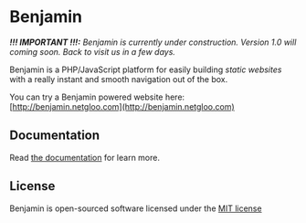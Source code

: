 # Benjamin

_**!!! IMPORTANT !!!:** Benjamin is currently under construction. Version 1.0 will coming soon. Back to visit us in a few days._

Benjamin is a PHP/JavaScript platform for easily building *static websites* with a really instant and smooth navigation out of the box.

You can try a Benjamin powered website here: [http://benjamin.netgloo.com](http://benjamin.netgloo.com)

<!--
## Quick Start

...

Read the Getting started page for learn more.
-->

## Documentation

Read [the documentation](http://netgloo.github.io/benjamin_docs/) for learn more.

<!--
## Contributing

...

-->

## License

Benjamin is open-sourced software licensed under the [MIT license](http://opensource.org/licenses/MIT)
